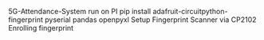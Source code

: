 5G-Attendance-System run on PI
pip install adafruit-circuitpython-fingerprint pyserial pandas openpyxl
Setup Fingerprint Scanner via CP2102
Enrolling fingerprint